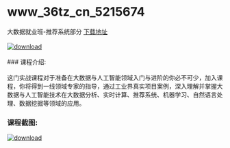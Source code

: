 # www_36tz_cn_5215674
大数据就业班-推荐系统部分
[下载地址](http://www.36tz.cn/article/5215674 "下载地址")
<br/></br>[![download](http://36tz.cn/muke_img/2020_10_2-41-300x197.png "下载地址")](http://www.36tz.cn/article/5215674 "下载地址")
<br/></br>### 课程介绍:<br/></br>这门实战课程对于准备在大数据与人工智能领域入门与进阶的你必不可少，加入课程，你将得到一线领域专家的指导，通过工业界真实项目案例，深入理解并掌握大数据与人工智能技术在大数据分析、实时计算、推荐系统、机器学习、自然语言处理、数据挖掘等领域的应用。

### 课程截图:
[![download](http://36tz.cn/muke_img/2020_10_1-44.png "下载地址")](http://www.36tz.cn/article/5215674 "下载地址")
